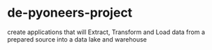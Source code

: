 # de-pyoneers-project
create applications that will Extract, Transform and Load data from a prepared source into a data lake and warehouse
